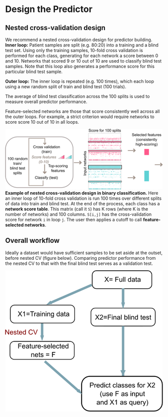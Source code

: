 # Design the Predictor

## Nested cross-validation design

We recommend a nested cross-validation design for predictor building.
**Inner loop:** Patient samples are split (e.g. 80:20) into a training and a blind test set. Using only the training samples, 10-fold cross validation is performed for each class, generating for each network a score between 0 and 10. Networks that scored 9 or 10 out of 10 are used to classify blind test samples. Note that this loop also generates a performance score for this particular blind test sample.

**Outer loop:** The inner loop is repeated (e.g. 100 times), which each loop using a new random split of train and blind test (100 trials). 

The average of blind test classification across the 100 splits is used to measure overall predictor performance. 

Feature-selected networks are those that score consistently well across all the outer loops. For example, a strict criterion would require networks to score score 10 out of 10 in all loops.

![nestedCV.png](./_static/images/Predictor_Designs/nestedCV.png)
**Example of nested cross-validation design in binary classification.** Here an inner loop of 10-fold cross validation is run 100 times over different splits of data into train and blind test. At the end of the process, each class has a **network score table**. This matrix (call it `S`) has K rows (where K is the number of networks) and 100 columns. `S[i,j]` has the cross-validation score for network `i` in loop `j`. The user then applies a cutoff to call **feature-selected networks**.

## Overall workflow
Ideally a dataset would have sufficient samples to be set aside at the outset, before nested CV (figure below). Comparing predictor performance from the nested CV to that with the final blind test serves as a validation test.

![workflow_predictor.png](./_static/images/Predictor_Designs/workflow_predictor.png)



